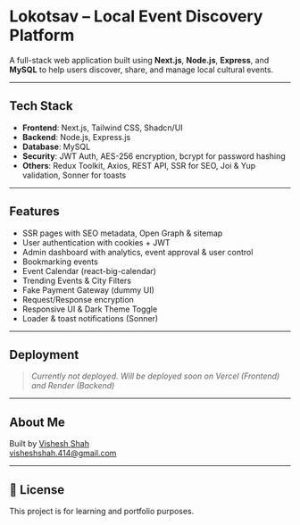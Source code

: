 # Lokotsav – Local Event Discovery Platform

 A full-stack web application built using **Next.js**, **Node.js**, **Express**, and **MySQL** to help users discover, share, and manage local cultural events.

---

##  Tech Stack
- **Frontend**: Next.js, Tailwind CSS, Shadcn/UI
- **Backend**: Node.js, Express.js
- **Database**: MySQL
- **Security**: JWT Auth, AES-256 encryption, bcrypt for password hashing
- **Others**: Redux Toolkit, Axios, REST API, SSR for SEO, Joi & Yup validation, Sonner for toasts

---

##  Features
- SSR pages with SEO metadata, Open Graph & sitemap
- User authentication with cookies + JWT
- Admin dashboard with analytics, event approval & user control
- Bookmarking events
- Event Calendar (react-big-calendar)
- Trending Events & City Filters
- Fake Payment Gateway (dummy UI)
- Request/Response encryption
- Responsive UI & Dark Theme Toggle
- Loader & toast notifications (Sonner)

---

## Deployment
> *Currently not deployed. Will be deployed soon on Vercel (Frontend) and Render (Backend)*

---

## About Me
Built by [Vishesh Shah](https://www.linkedin.com/in/vishesh-shah-357987293)  
 visheshshah.414@gmail.com 

---

## 📝 License
This project is for learning and portfolio purposes.

